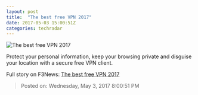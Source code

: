 ```yaml
---
layout: post
title:  "The best free VPN 2017"
date: 2017-05-03 15:00:51Z
categories: techradar
---
```


![The best free VPN 2017](http://cdn.mos.cms.futurecdn.net/b9bs93j7ByhLCGKqqNzBZQ-1200-80.jpg)

Protect your personal information, keep your browsing private and disguise your location with a secure free VPN client.


Full story on F3News: [The best free VPN 2017](http://www.f3nws.com/n/xhTYdB)

> Posted on: Wednesday, May 3, 2017 8:00:51 PM

